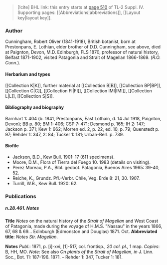 > [!cite] BHL link: this entry starts at [page 510](https://www.biodiversitylibrary.org/item/103860#page/520/mode/1up) of TL-2 Suppl. IV.
> Supporting pages: [[Abbreviations|abbreviations]], [[Layout key|layout key]].

### Author

Cunningham, Robert Oliver (1841-1918), British botanist, born at Prestonpans, E. Lothian, elder brother of D.D. Cunningham, see above, died at Paignton, Devon, M.D. Edinburgh, FLS 1870, professor of natural history, Belfast 1871-1902, visited Patagonia and Strait of Magellan 1866-1869. (*R.O. Cunn.*).

#### Herbarium and types

[[Collection K|K]], further material at [[Collection B|B]], [[Collection BP|BP]], [[Collection C|C]], [[Collection FI|FI]], [[Collection IMI|IMI]], [[Collection L|L]], [[Collection S|S]].

#### Bibliography and biography

Barnhart 1: 404 (b. 1841, Prestonpans, East Lothain, d. 14 Jul 1918, Paignton, Devon); BB p. 80; BM 1: 406; CSP 7: 471; Desmond p. 165; IH 2: 147; Jackson p. 371; Kew 1: 662; Morren ed. 2, p. 22, ed. 10, p. 79; Quenstedt p. 97; Rehder 1: 347, 2: 84; Tucker 1: 181; Urban-Berl. p. 739.

#### Biofile

- Jackson, B.D., Kew Bull. 1901: 17 (611 specimens).
- Moore, D.M., Flora of Tierra del Fuego 10. 1983 (details on visiting).
- Perez Moreau, P.A., Bibl. geobot. Patagonia, Buenos Aires 1965: 39-40, 52.
- Reiche, K., Grundz. Pfl.-Verbr. Chile, Veg. Erde 8: 21, 30. 1907.
- Turrill, W.B., Kew Bull. 1920: 62.

### Publications

##### n.28.461. Notes

**Title**
*Notes* on the natural history of the *Strait of Magellan* and West Coast of Patagonia, made during the voyage of H.M.S. "Nassau" in the years 1866, 67, 68 & 69... Edinburgh (Edmonston and Douglas) 1871. Oct.
**Abbreviated title**: *Notes Str. Magellan*.

**Notes**
*Publ*.: 1871, p. \[i\]-xvi, \[1\]-517, col. frontisp., *20 col. pl*., 1 map. *Copies*: B, HH, MO.
*Note*: See also *On plants of* the *Strait of Magellan*, *in* J. Linn. Soc., Bot. 11: 187-196. 1871. – Rehder 1: 347, Tucker 1: 181.

